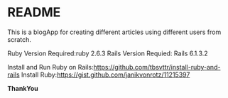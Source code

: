 # README

This is a blogApp for creating different articles using different users from scratch.

Ruby Version Required:ruby 2.6.3
Rails Version Requied: Rails 6.1.3.2

Install and Run Ruby on Rails:https://github.com/tbsvttr/install-ruby-and-rails
Install Ruby:https://gist.github.com/janikvonrotz/11215397


**ThankYou**


